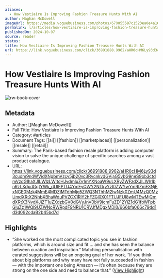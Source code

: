 ```yaml
---
aliases:
  - How Vestiaire Is Improving Fashion Treasure Hunts With AI
author: Maghan McDowell
imageUrl: https://media.voguebusiness.com/photos/670055587c1523ea0e4a165f/16:9/w_1280,c_limit/VEST-VOGUEBUS-141024-SOCIALNEWSLETTER.jpg
permalink: l/articles/how-vestiaire-is-improving-fashion-treasure-hunts-with-ai
publishedOn: 2024-10-07
source: reader
status: 
title: How Vestiaire Is Improving Fashion Treasure Hunts With AI
url: https://link.voguebusiness.com/click/36991888.9962/aHR0cHM6Ly93d3cudm9ndWVidXNpbmVzcy5jb20vc3RvcnkvdGVjaG5vbG9neS9ob3ctdmVzdGlhaXJlLWlzLWltcHJvdmluZy1mYXNoaW9uLXRyZWFzdXJlLWh1bnRzLXdpdGgtYWk_dUlEPTU4YmEyOWY2NTkyYzI0ZWYwYmRlZmE3NjExNGE0Mzk4MmE4MDZjMTdhMjg5ZWQ3NThhM2IwNzk0ZmU4MzQ0MzUmdXRtX2NhbXBhaWduPVZCX1RlY2hFZGl0X01FTUJFUl8wMTEwMjQmdXRtX3NvdXJjZT1uZXdzbGV0dGVyJnV0bV9icmFuZD12YiZ1dG1fbWFpbGluZz1WQl9UZWNoRWRpdF9NRU1CRVJfMDgxMDI0/666bfa066c79dd1d3d092cdaB2b45bd7d
---
```

# How Vestiaire Is Improving Fashion Treasure Hunts With AI

![rw-book-cover](https://media.voguebusiness.com/photos/670055587c1523ea0e4a165f/16:9/w_1280,c_limit/VEST-VOGUEBUS-141024-SOCIALNEWSLETTER.jpg)

## Metadata

- Author: [[Maghan McDowell]]
- Full Title: How Vestiaire Is Improving Fashion Treasure Hunts With AI
- Category: #articles
- Document Tags: [[ai]] [[fashion]] [[marketplaces]] [[personalization]] [[resale]] [[retail]]
- Summary: The Paris-based fashion resale platform is adding computer vision to solve the unique challenge of specific searches among a vast product catalogue.
- URL: https://link.voguebusiness.com/click/36991888.9962/aHR0cHM6Ly93d3cudm9ndWVidXNpbmVzcy5jb20vc3RvcnkvdGVjaG5vbG9neS9ob3ctdmVzdGlhaXJlLWlzLWltcHJvdmluZy1mYXNoaW9uLXRyZWFzdXJlLWh1bnRzLXdpdGgtYWk_dUlEPTU4YmEyOWY2NTkyYzI0ZWYwYmRlZmE3NjExNGE0Mzk4MmE4MDZjMTdhMjg5ZWQ3NThhM2IwNzk0ZmU4MzQ0MzUmdXRtX2NhbXBhaWduPVZCX1RlY2hFZGl0X01FTUJFUl8wMTEwMjQmdXRtX3NvdXJjZT1uZXdzbGV0dGVyJnV0bV9icmFuZD12YiZ1dG1fbWFpbGluZz1WQl9UZWNoRWRpdF9NRU1CRVJfMDgxMDI0/666bfa066c79dd1d3d092cdaB2b45bd7d

## Highlights

- “She worked on the most complicated topic you see in fashion platforms, which is around size and fit … and she has seen the balance between curation and inspiration.” Matching personalisation with curated suggestions will be an ongoing goal of her work. “If you think about big platforms and why many have not fully succeeded in fashion — with the important one being Amazon — it’s often because they are strong on the one side and need to balance that.” ([View Highlight](https://read.readwise.io/read/01jaq864k6q0vnn6y82axmgwsd))
